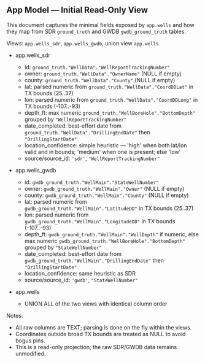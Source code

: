 ## App Model — Initial Read-Only View

This document captures the minimal fields exposed by `app.wells` and how they map from SDR `ground_truth` and GWDB `gwdb_ground_truth` tables.

Views: `app.wells_sdr`, `app.wells_gwdb`, union view `app.wells`

- app.wells_sdr
  - id: `ground_truth."WellData"."WellReportTrackingNumber"`
  - owner: `ground_truth."WellData"."OwnerName"` (NULL if empty)
  - county: `ground_truth."WellData"."County"` (NULL if empty)
  - lat: parsed numeric from `ground_truth."WellData"."CoordDDLat"` in TX bounds (25..37)
  - lon: parsed numeric from `ground_truth."WellData"."CoordDDLong"` in TX bounds (-107..-93)
  - depth_ft: max numeric `ground_truth."WellBoreHole"."BottomDepth"` grouped by `"WellReportTrackingNumber"`
  - date_completed: best-effort date from `ground_truth."WellData"."DrillingEndDate"` then `"DrillingStartDate"`
  - location_confidence: simple heuristic — 'high' when both lat/lon valid and in bounds; 'medium' when one is present; else 'low'
  - source/source_id: `'sdr'`, `"WellReportTrackingNumber"`

- app.wells_gwdb
  - id: `gwdb_ground_truth."WellMain"."StateWellNumber"`
  - owner: `gwdb_ground_truth."WellMain"."Owner"` (NULL if empty)
  - county: `gwdb_ground_truth."WellMain"."County"` (NULL if empty)
  - lat: parsed numeric from `gwdb_ground_truth."WellMain"."LatitudeDD"` in TX bounds (25..37)
  - lon: parsed numeric from `gwdb_ground_truth."WellMain"."LongitudeDD"` in TX bounds (-107..-93)
  - depth_ft: `gwdb_ground_truth."WellMain"."WellDepth"` if numeric, else max numeric `gwdb_ground_truth."WellBoreHole"."BottomDepth"` grouped by `"StateWellNumber"`
  - date_completed: best-effort date from `gwdb_ground_truth."WellMain"."DrillingEndDate"` then `"DrillingStartDate"`
  - location_confidence: same heuristic as SDR
  - source/source_id: `'gwdb'`, `"StateWellNumber"`

- app.wells
  - UNION ALL of the two views with identical column order

Notes:
- All raw columns are TEXT; parsing is done on the fly within the views.
- Coordinates outside broad TX bounds are treated as NULL to avoid bogus pins.
- This is a read-only projection; the raw SDR/GWDB data remains unmodified.


